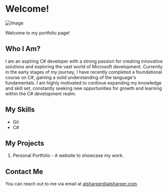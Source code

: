 # Welcome!
 
 ![Image](https://uploads-ssl.webflow.com/62a9e41d28a7ab25849bce9c/62fcab0db38819bef2500673_Is%20image%20processing%20part%20of%20machine%20learning.jpg)

Welcome to my portfolio page!

## Who I Am?

I am an aspiring C# developer with a strong passion for creating innovative solutions and exploring the vast world of Microsoft development. Currently in the early stages of my journey, I have recently completed a foundational course on C#, gaining a solid understanding of the language's fundamentals. I am highly motivated to continue expanding my knowledge and skill set, constantly seeking new opportunities for growth and learning within the C# development realm.
## My Skills

- Git
- C#

## My Projects

1. Personal Portfolio - A website to showcase my work.

## Contact Me

You can reach out to me via email at [alsharper@alsharper.com](mailto:alsharper@alsharper.com).

